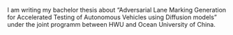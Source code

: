 I am writing my bachelor thesis about “Adversarial Lane Marking Generation for Accelerated Testing of Autonomous Vehicles using Diffusion models” under the joint programm between HWU and Ocean University of China.
